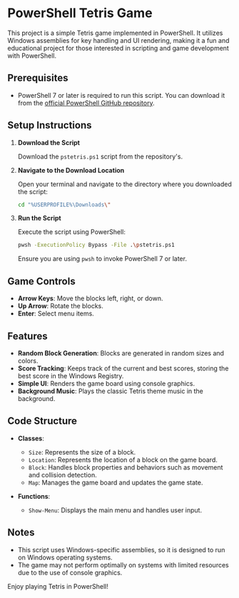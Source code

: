 # PowerShell Tetris Game

This project is a simple Tetris game implemented in PowerShell. It utilizes Windows assemblies for key handling and UI rendering, making it a fun and educational project for those interested in scripting and game development with PowerShell.

## Prerequisites

- PowerShell 7 or later is required to run this script. You can download it from the [official PowerShell GitHub repository](https://github.com/PowerShell/PowerShell).

## Setup Instructions

1. **Download the Script**

   Download the `pstetris.ps1` script from the repository's.

2. **Navigate to the Download Location**

   Open your terminal and navigate to the directory where you downloaded the script:

   ```bash
   cd "%USERPROFILE%\Downloads\"
   ```
3. **Run the Script**

   Execute the script using PowerShell:

   ```bash
   pwsh -ExecutionPolicy Bypass -File .\pstetris.ps1
   ```

   Ensure you are using `pwsh` to invoke PowerShell 7 or later.

## Game Controls

- **Arrow Keys**: Move the blocks left, right, or down.
- **Up Arrow**: Rotate the blocks.
- **Enter**: Select menu items.

## Features

- **Random Block Generation**: Blocks are generated in random sizes and colors.
- **Score Tracking**: Keeps track of the current and best scores, storing the best score in the Windows Registry.
- **Simple UI**: Renders the game board using console graphics.
- **Background Music**: Plays the classic Tetris theme music in the background.

## Code Structure

- **Classes**:
  - `Size`: Represents the size of a block.
  - `Location`: Represents the location of a block on the game board.
  - `Block`: Handles block properties and behaviors such as movement and collision detection.
  - `Map`: Manages the game board and updates the game state.

- **Functions**:
  - `Show-Menu`: Displays the main menu and handles user input.

## Notes

- This script uses Windows-specific assemblies, so it is designed to run on Windows operating systems.
- The game may not perform optimally on systems with limited resources due to the use of console graphics.


Enjoy playing Tetris in PowerShell!
